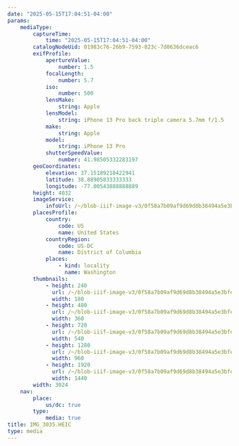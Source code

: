 ```yaml
---
date: "2025-05-15T17:04:51-04:00"
params:
    mediaType:
        captureTime:
            time: "2025-05-15T17:04:51-04:00"
        catalogNodeUid: 01983c76-26b9-7593-823c-7d0636dceac6
        exifProfile:
            apertureValue:
                number: 1.5
            focalLength:
                number: 5.7
            iso:
                number: 500
            lensMake:
                string: Apple
            lensModel:
                string: iPhone 13 Pro back triple camera 5.7mm f/1.5
            make:
                string: Apple
            model:
                string: iPhone 13 Pro
            shutterSpeedValue:
                number: 41.98505332283197
        geoCoordinates:
            elevation: 37.15189210422941
            latitude: 38.88905833333333
            longitude: -77.00543888888889
        height: 4032
        imageService:
            infoUrl: /~/blob-iiif-image-v3/0f58a7b09af9d69d8b38494a5e3bfef65dbaa457b7d62c28cd9b87f5603fac6e/info.json
        placesProfile:
            country:
                code: US
                name: United States
            countryRegion:
                code: US-DC
                name: District of Columbia
            places:
                - kind: locality
                  name: Washington
        thumbnails:
            - height: 240
              url: /~/blob-iiif-image-v3/0f58a7b09af9d69d8b38494a5e3bfef65dbaa457b7d62c28cd9b87f5603fac6e/full/180%2C240/0/default.jpg
              width: 180
            - height: 480
              url: /~/blob-iiif-image-v3/0f58a7b09af9d69d8b38494a5e3bfef65dbaa457b7d62c28cd9b87f5603fac6e/full/360%2C480/0/default.jpg
              width: 360
            - height: 720
              url: /~/blob-iiif-image-v3/0f58a7b09af9d69d8b38494a5e3bfef65dbaa457b7d62c28cd9b87f5603fac6e/full/540%2C720/0/default.jpg
              width: 540
            - height: 1280
              url: /~/blob-iiif-image-v3/0f58a7b09af9d69d8b38494a5e3bfef65dbaa457b7d62c28cd9b87f5603fac6e/full/960%2C1280/0/default.jpg
              width: 960
            - height: 1920
              url: /~/blob-iiif-image-v3/0f58a7b09af9d69d8b38494a5e3bfef65dbaa457b7d62c28cd9b87f5603fac6e/full/1440%2C1920/0/default.jpg
              width: 1440
        width: 3024
    nav:
        place:
            us/dc: true
        type:
            media: true
title: IMG_3035.HEIC
type: media
---
```


